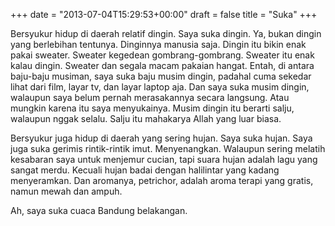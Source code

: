 +++
date = "2013-07-04T15:29:53+00:00"
draft = false
title = "Suka"
+++
<p>Bersyukur hidup di daerah relatif dingin. Saya suka dingin. Ya, bukan dingin yang berlebihan tentunya. Dinginnya manusia saja. Dingin itu bikin enak pakai sweater. Sweater kegedean gombrang-gombrang. Sweater itu enak kalau dingin. Sweater dan segala macam pakaian hangat. Entah, di antara baju-baju musiman, saya suka baju musim dingin, padahal cuma sekedar lihat dari film, layar tv, dan layar laptop aja. Dan saya suka musim dingin, walaupun saya belum pernah merasakannya secara langsung. Atau mungkin karena itu saya menyukainya. Musim dingin itu berarti salju, walaupun nggak selalu. Salju itu mahakarya Allah yang luar biasa.</p>
<p>Bersyukur juga hidup di daerah yang sering hujan. Saya suka hujan. Saya juga suka gerimis rintik-rintik imut. Menyenangkan. Walaupun sering melatih kesabaran saya untuk menjemur cucian, tapi suara hujan adalah lagu yang sangat merdu. Kecuali hujan badai dengan halilintar yang kadang menyeramkan. Dan aromanya, petrichor, adalah aroma terapi yang gratis, namun mewah dan ampuh.</p>
<p>Ah, saya suka cuaca Bandung belakangan.</p>